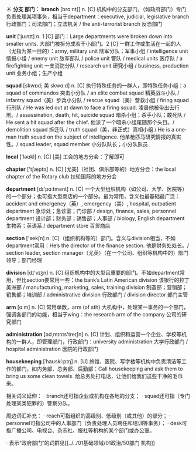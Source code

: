 ☀ <span class="category">**分支 部门：**</span>
<span class="vocabulary">**branch**</span> [brɑːntʃ] 
<span class="definition">n. [C] 机构中的分支部门，（如政府部门）专门负责处理某项事务，相当于department：</span>executive, judicial, legislative branch 行政部门；司法部门；立法机关 / the anti-terrorist branch 反恐部门

<span class="vocabulary">**unit**</span> ['ju:nɪt] 
<span class="definition">n. 1 [C] 部门：</span>Large departments were broken down into smaller units. 大部门被拆分成若干小部门。<span class="definition">2 [C] 一群工作或生活在一起的人（尤指为某一目的）：</span>army, military unit 陆军分队；军事小组 / intelligence unit 情报小组 / enemy unit 敌军部队 / police unit 警队 / medical units 医疗队 / a firefighting unit 一支消防分队 / research unit 研究小组 / business, production unit 业务小组；生产小组
           
<span class="vocabulary">**squad**</span> [skwɒd; 美 skwɑ:d]
<span class="definition">n. [C] 执行特殊任务的一群人，即特殊任务小组：</span>a squad of commandos 突击小分队 / an elite combat squad 精英战斗小队 / infantry squad（美）步兵小分队 / rescue squad（美）营救小组 / firing squad 行刑队 / He was led out at dawn to face a firing squad. 凌晨他被带出去行刑。/ assassination, death, hit, suicide squad 暗杀小组；杀手小队；敢死队 / He sent a hit squad after the chief. 他派了一个暗杀小组尾随那个头目。/ demolition squad 拆迁队 / truth squad（美，非正式）真相小组 / He is a one-man truth squad on the subject of intelligence. 他单枪匹马研究情报的真实性。/ squad leader, squad member 小分队队长；小分队队员

<span class="vocabulary">**local**</span> ['ləʊkl] 
<span class="definition">n. [C] [美] 工会的地方分会：</span>了解即可

<span class="vocabulary">**chapter**</span> ['tʃæptə] 
<span class="definition">n. [C] [尤美]（社团、俱乐部等的）地方分会：</span>the local chapter of the Rotary club 扶轮国际的地方分会

<span class="vocabulary">**department**</span> [dɪ'pɑːtmənt] 
<span class="definition">n. [C] 一个大型组织机构（如公司、大学、医院等）的一个部分；也可指大型商店的一个部分。最为常用，含义也最基础最广泛：</span>accident and emergency（英）, emergency（美）, hospital, outpatient department 急诊处；急诊室；门诊部 / design, finance, sales, personnel department 设计部；财务部；销售部；人事部 / biology, English department 生物系；英语系 / department store 百货商店

<span class="vocabulary">**section**</span> ['sekʃn] 
<span class="definition">n. [C]（组织机构等的）部门。含义与division相当，不如department常用：</span>He’s the director of the finance section. 他是财务处处长。/ section leader, section manager（尤英）（在一个公司、组织等机构中的）部门领导；部门经理

<span class="vocabulary">**division**</span> [dɪ'vɪӡn] 
<span class="definition">n. [C] 组织机构中的大型且重要的部门。不如department常用，但比section要常用一些：</span>the bank’s Latin American division 该银行的拉丁美洲部 / manufacturing, marketing, sales, training division 制造部；营销部；销售部；培训部 / administrative division 行政部门 / division director 部门主管

<span class="vocabulary">**arm**</span> [ɑːm] 
<span class="definition">n. [C] 常用单数，arm (of sth) 大机构中，处理某一事务的一个部门，强调各部门的功能，相当于wing：</span>the research arm of the company 公司的研究部门

<span class="vocabulary">**administration**</span> [əd͵mɪnɪs'treɪʃn] 
<span class="definition">n. [C] 计划、组织和运营一个企业、学校等机构的一群人，即管理部门，行政部门：</span>university administration 大学行政部门 / hospital administration 医院的行政部门
           
<span class="vocabulary">**housekeeping**</span> [ˈhaʊski:pɪŋ]
<span class="definition">n. [U] 旅馆、医院、写字楼等机构中负责清洁等工作的部门，如内务部、总务部、后勤部：</span>Call housekeeping and ask them to bring us some clean towels. 给总务处打电话，让他们给我们送些干净的毛巾来。

相关词义延伸：
· branch还可指企业或机构在各地的分支；
· squad还可指（专门处理某类犯罪的）警察分队。

周边词汇补充：
· reach可指组织的高级别、低级别（或其他）的部分；
· personnel可指公司中的人事部门（负责处理人员聘任和培训等事务）；
· desk可指广播公司、电视台、杂志社、报社等机构的某个部门或办公室。

· 表示“政府部门”的词群见[[../../01基础领域/01政治/50部门 机构]]
